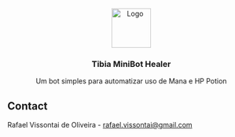 <!--
*** Thanks for checking out this README Template. If you have a suggestion that would
*** make this better, please fork the repo and create a pull request or simply open
*** an issue with the tag "enhancement".
*** Thanks again! Now go create something AMAZING! :D
-->


<!-- PROJECT SHIELDS -->
<!--
*** I'm using markdown "reference style" links for readability.
*** Reference links are enclosed in brackets [ ] instead of parentheses ( ).
*** See the bottom of this document for the declaration of the reference variables
*** for contributors-url, forks-url, etc. This is an optional, concise syntax you may use.
*** https://www.markdownguide.org/basic-syntax/#reference-style-links
-->

<!-- PROJECT LOGO -->
<br />
<p align="center">
  <a href="#">
    <img src="https://github.com/rvissontai/pixel_bot/blob/master/MiniBot.CrossCutting/Images/tibia.jpg" alt="Logo" width="80" height="80">
  </a>

  <h3 align="center">Tibia MiniBot Healer </h3>

  <p align="center">
    Um bot simples para automatizar uso de Mana e HP Potion
  </p>
</p>

<!-- CONTACT -->
## Contact

Rafael Vissontai de Oliveira - rafael.vissontai@gmail.com

[product-screenshot]: images/screenshot.png
